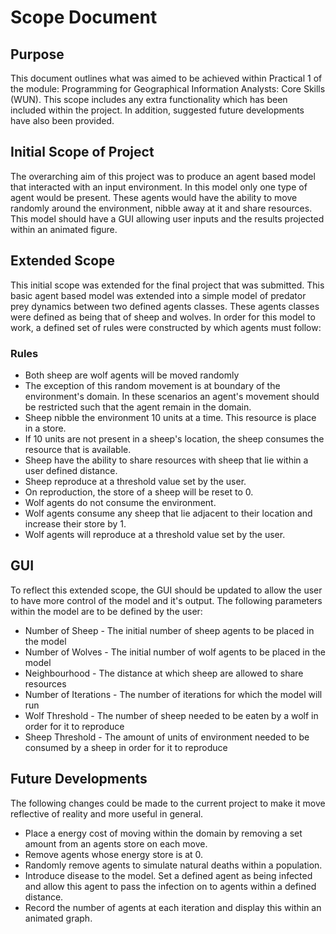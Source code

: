 # Scope Document

## Purpose
This document outlines what was aimed to be achieved within Practical 1 of the module: Programming for Geographical Information Analysts: Core Skills (WUN). This scope includes any extra functionality which has been included within the project. In addition, suggested future developments have also been provided.

## Initial Scope of Project
The overarching aim of this project was to produce an agent based model that interacted with an input environment. In this model only one type of agent would be present. These agents would have the ability to move randomly around the environment, nibble away at it and share resources. This model should have a GUI allowing user inputs and the results projected within an animated figure.

## Extended Scope
This initial scope was extended for the final project that was submitted. This basic agent based model was extended into a simple model of predator prey dynamics between two defined agents classes. These agents classes were defined as being that of sheep and wolves. In order for this model to work, a defined set of rules were constructed by which agents must follow:

### Rules
* Both sheep are wolf agents will be moved randomly
* The exception of this random movement is at boundary of the environment's domain. In these scenarios an agent's movement should be restricted such that the agent remain in the domain.
* Sheep nibble the environment 10 units at a time. This resource is place in a store.
* If 10 units are not present in a sheep's location, the sheep consumes the resource that is available.
* Sheep have the ability to share resources with sheep that lie within a user defined distance.
* Sheep reproduce at a threshold value set by the user.
* On reproduction, the store of a sheep will be reset to 0.
* Wolf agents do not consume the environment.
* Wolf agents consume any sheep that lie adjacent to their location and increase their store by 1.
* Wolf agents will reproduce at a threshold value set by the user.

## GUI
To reflect this extended scope, the GUI should be updated to allow the user to have more control of the model and it's output. The following parameters within the model are to be defined by the user:

* Number of Sheep - The initial number of sheep agents to be placed in the model
* Number of Wolves - The initial number of wolf agents to be placed in the model
* Neighbourhood - The distance at which sheep are allowed to share resources
* Number of Iterations - The number of iterations for which the model will run
* Wolf Threshold - The number of sheep needed to be eaten by a wolf in order for it to reproduce
* Sheep Threshold - The amount of units of environment needed to be consumed by a sheep in order for it to reproduce

## Future Developments

The following changes could be made to the current project to make it move reflective of reality and more useful in general.

* Place a energy cost of moving within the domain by removing a set amount from an agents store on each move.
* Remove agents whose energy store is at 0.
* Randomly remove agents to simulate natural deaths within a population.
* Introduce disease to the model. Set a defined agent as being infected and allow this agent to pass the infection on to agents within a defined distance.
* Record the number of agents at each iteration and display this within an animated graph.
